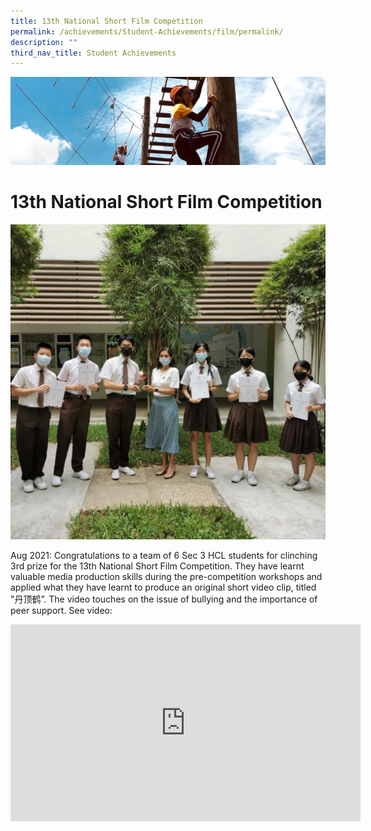 ```yaml
---
title: 13th National Short Film Competition
permalink: /achievements/Student-Achievements/film/permalink/
description: ""
third_nav_title: Student Achievements
---
```

![](/images/achievements.jpg)

13th National Short Film Competition
====================================

![](/images/13th%20National%20Short%20Film%20Competition%201.jpg)

Aug 2021: Congratulations to a team of 6 Sec 3 HCL students for clinching 3rd prize for the 13th National Short Film Competition. They have learnt valuable media production skills during the pre-competition workshops and applied what they have learnt to produce an original short video clip, titled "丹顶鹤”. The video touches on the issue of bullying and the importance of peer support. See video:



<iframe width="560" height="315" src="https://www.youtube.com/embed/cL4mLHwERFU?controls=0" title="YouTube video player" frameborder="0" allow="accelerometer; autoplay; clipboard-write; encrypted-media; gyroscope; picture-in-picture" allowfullscreen></iframe>
